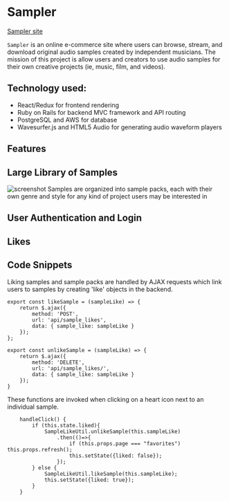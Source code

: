# Sampler
[Sampler site](https://music-samplr.herokuapp.com)

`Sampler` is an online e-commerce site where users can browse, stream, and download original audio samples created by independent musicians. The mission of this project is allow users and creators to use audio samples for their own creative projects (ie, music, film, and videos).

## Technology used:
* React/Redux for frontend rendering
* Ruby on Rails for backend MVC framework and API routing
* PostgreSQL and AWS for database
* Wavesurfer.js and HTML5 Audio for generating audio waveform players

## Features

## Large Library of Samples
![screenshot](https://sampler-pro.s3-us-west-1.amazonaws.com/Screenshots/sampler-screenshot-2.jpg)
Samples are organized into sample packs, each with their own genre and style for any kind of project users may be interested in

## User Authentication and Login

## Likes

## Code Snippets
Liking samples and sample packs are handled by AJAX requests which link users to samples by creating 'like' objects in the backend.
```
export const likeSample = (sampleLike) => {
    return $.ajax({
        method: 'POST',
        url: 'api/sample_likes',
        data: { sample_like: sampleLike }
    });
};

export const unlikeSample = (sampleLike) => {
    return $.ajax({
        method: 'DELETE',
        url: 'api/sample_likes/',
        data: { sample_like: sampleLike }
    });
}
```
These functions are invoked when clicking on a heart icon next to an individual sample.
```
    handleClick() {
        if (this.state.liked){
            SampleLikeUtil.unlikeSample(this.sampleLike)
                .then(()=>{
                    if (this.props.page === "favorites") this.props.refresh();
                    this.setState({liked: false});
                });
        } else {
            SampleLikeUtil.likeSample(this.sampleLike);
            this.setState({liked: true});
        }
    }
```
